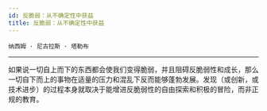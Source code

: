 ```yaml
---
id: 反脆弱：从不确定性中获益
title: 反脆弱：从不确定性中获益
---
```


`纳西姆 · 尼古拉斯 · 塔勒布`

---

如果说一切自上而下的东西都会使我们变得脆弱，并且阻碍反脆弱性和成长，那么一切自下而上的事物在适量的压力和混乱下反而能够蓬勃发展。发现（或创新，或技术进步）的过程本身就取决于能增进反脆弱性的自由探索和积极的冒险，而非正规的教育。
